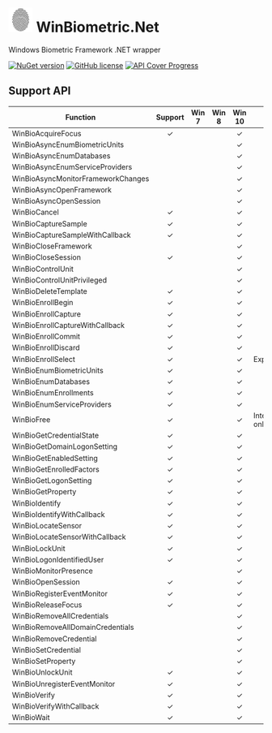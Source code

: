 # ![Alt text](nuget/fingerprint48.png "WinBiometric.Net") WinBiometric.Net

Windows Biometric Framework .NET wrapper

[![NuGet version](https://badge.fury.io/nu/WinBiometricDotNet.svg)](https://badge.fury.io/nu/WinBiometricDotNet)
[![GitHub license](https://img.shields.io/github/license/mashape/apistatus.svg)]()
[![API Cover Progress](https://img.shields.io/badge/API%20Coverage-75.0%25%20(39/52)-green.svg)]()

## Support API

|Function|Support|Win 7|Win 8|Win 10|Note|
|----|:----:|:----:|:----:|:----:|----|
|WinBioAcquireFocus|✓|||✓||
|WinBioAsyncEnumBiometricUnits||||✓||
|WinBioAsyncEnumDatabases||||✓||
|WinBioAsyncEnumServiceProviders||||✓||
|WinBioAsyncMonitorFrameworkChanges||||✓||
|WinBioAsyncOpenFramework||||✓||
|WinBioAsyncOpenSession||||✓||
|WinBioCancel|✓|||✓||
|WinBioCaptureSample|✓|||✓||
|WinBioCaptureSampleWithCallback|✓|||✓||
|WinBioCloseFramework||||✓||
|WinBioCloseSession|✓|||✓||
|WinBioControlUnit||||✓||
|WinBioControlUnitPrivileged||||✓||
|WinBioDeleteTemplate|✓|||✓||
|WinBioEnrollBegin|✓|||✓||
|WinBioEnrollCapture|✓|||✓||
|WinBioEnrollCaptureWithCallback|✓|||✓||
|WinBioEnrollCommit|✓|||✓||
|WinBioEnrollDiscard|✓|||✓||
|WinBioEnrollSelect|✓|||✓|Experimental|
|WinBioEnumBiometricUnits|✓|||✓||
|WinBioEnumDatabases|✓|||✓||
|WinBioEnumEnrollments|✓|||✓||
|WinBioEnumServiceProviders|✓|||✓||
|WinBioFree|✓|||✓|Internal use only|
|WinBioGetCredentialState|✓|||✓||
|WinBioGetDomainLogonSetting|✓|||✓||
|WinBioGetEnabledSetting|✓|||✓||
|WinBioGetEnrolledFactors|✓|||✓||
|WinBioGetLogonSetting|✓|||✓||
|WinBioGetProperty|✓|||✓||
|WinBioIdentify|✓|||✓||
|WinBioIdentifyWithCallback|✓|||✓||
|WinBioLocateSensor|✓|||✓||
|WinBioLocateSensorWithCallback|✓|||✓||
|WinBioLockUnit|✓|||✓||
|WinBioLogonIdentifiedUser|✓|||✓||
|WinBioMonitorPresence||||✓||
|WinBioOpenSession|✓|||✓||
|WinBioRegisterEventMonitor|✓|||✓||
|WinBioReleaseFocus|✓|||✓||
|WinBioRemoveAllCredentials||||✓||
|WinBioRemoveAllDomainCredentials||||✓||
|WinBioRemoveCredential||||✓||
|WinBioSetCredential||||✓||
|WinBioSetProperty||||✓||
|WinBioUnlockUnit|✓|||✓||
|WinBioUnregisterEventMonitor|✓|||✓||
|WinBioVerify|✓|||✓||
|WinBioVerifyWithCallback|✓|||✓||
|WinBioWait|✓|||✓||